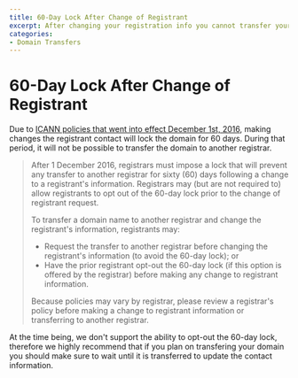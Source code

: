 ```yaml
---
title: 60-Day Lock After Change of Registrant
excerpt: After changing your registration info you cannot transfer your domain for sixty days.
categories:
- Domain Transfers
---
```


# 60-Day Lock After Change of Registrant

Due to [ICANN policies that went into effect December 1st, 2016](https://www.icann.org/resources/pages/ownership-2013-05-03-en), making changes the registrant contact will lock the domain for 60 days. During that period, it will not be possible to transfer the domain to another registrar.

> After 1 December 2016, registrars must impose a lock that will prevent any transfer to another registrar for sixty (60) days following a change to a registrant's information. Registrars may (but are not required to) allow registrants to opt out of the 60-day lock prior to the change of registrant request.
> 
> To transfer a domain name to another registrar and change the registrant's information, registrants may:
> 
> - Request the transfer to another registrar before changing the registrant's information (to avoid the 60-day lock); or
> - Have the prior registrant opt-out the 60-day lock (if this option is offered by the registrar) before making any change to registrant information.
> 
> Because policies may vary by registrar, please review a registrar's policy before making a change to registrant information or transferring to another registrar.

At the time being, we don't support the ability to opt-out the 60-day lock, therefore we highly recommend that if you plan on transfering your domain you should make sure to wait until it is transferred to update the contact information.
